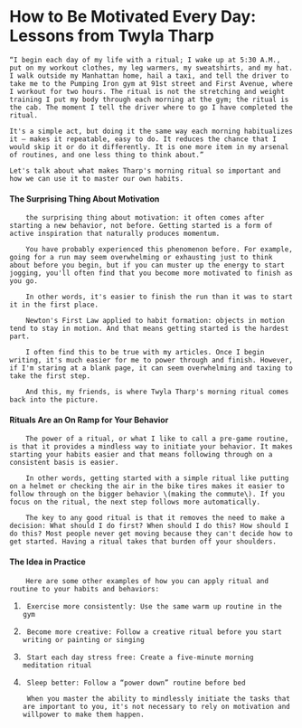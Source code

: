 # How to Be Motivated Every Day: Lessons from Twyla Tharp

	“I begin each day of my life with a ritual; I wake up at 5:30 A.M., put on my workout clothes, my leg warmers, my sweatshirts, and my hat. I walk outside my Manhattan home, hail a taxi, and tell the driver to take me to the Pumping Iron gym at 91st street and First Avenue, where I workout for two hours. The ritual is not the stretching and weight training I put my body through each morning at the gym; the ritual is the cab. The moment I tell the driver where to go I have completed the ritual.

	It's a simple act, but doing it the same way each morning habitualizes it — makes it repeatable, easy to do. It reduces the chance that I would skip it or do it differently. It is one more item in my arsenal of routines, and one less thing to think about.”

	Let's talk about what makes Tharp's morning ritual so important and how we can use it to master our own habits.

#### 	The Surprising Thing About Motivation

		the surprising thing about motivation: it often comes after starting a new behavior, not before. Getting started is a form of active inspiration that naturally produces momentum.

		You have probably experienced this phenomenon before. For example, going for a run may seem overwhelming or exhausting just to think about before you begin, but if you can muster up the energy to start jogging, you'll often find that you become more motivated to finish as you go.

		In other words, it's easier to finish the run than it was to start it in the first place.

		Newton's First Law applied to habit formation: objects in motion tend to stay in motion. And that means getting started is the hardest part.

		I often find this to be true with my articles. Once I begin writing, it's much easier for me to power through and finish. However, if I'm staring at a blank page, it can seem overwhelming and taxing to take the first step.

		And this, my friends, is where Twyla Tharp's morning ritual comes back into the picture.

#### 	Rituals Are an On Ramp for Your Behavior

		The power of a ritual, or what I like to call a pre-game routine, is that it provides a mindless way to initiate your behavior. It makes starting your habits easier and that means following through on a consistent basis is easier.

		In other words, getting started with a simple ritual like putting on a helmet or checking the air in the bike tires makes it easier to follow through on the bigger behavior \(making the commute\). If you focus on the ritual, the next step follows more automatically.

		The key to any good ritual is that it removes the need to make a decision: What should I do first? When should I do this? How should I do this? Most people never get moving because they can't decide how to get started. Having a ritual takes that burden off your shoulders.

#### 	The Idea in Practice

		Here are some other examples of how you can apply ritual and routine to your habits and behaviors:

1. 		Exercise more consistently: Use the same warm up routine in the gym
2. 		Become more creative: Follow a creative ritual before you start writing or painting or singing
3. 		Start each day stress free: Create a five-minute morning meditation ritual
4. 		Sleep better: Follow a “power down” routine before bed

		When you master the ability to mindlessly initiate the tasks that are important to you, it's not necessary to rely on motivation and willpower to make them happen.

